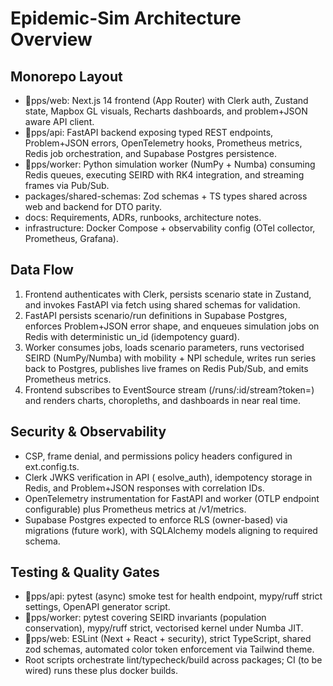 # Epidemic-Sim Architecture Overview

## Monorepo Layout
- pps/web: Next.js 14 frontend (App Router) with Clerk auth, Zustand state, Mapbox GL visuals, Recharts dashboards, and problem+JSON aware API client.
- pps/api: FastAPI backend exposing typed REST endpoints, Problem+JSON errors, OpenTelemetry hooks, Prometheus metrics, Redis job orchestration, and Supabase Postgres persistence.
- pps/worker: Python simulation worker (NumPy + Numba) consuming Redis queues, executing SEIRD with RK4 integration, and streaming frames via Pub/Sub.
- packages/shared-schemas: Zod schemas + TS types shared across web and backend for DTO parity.
- docs: Requirements, ADRs, runbooks, architecture notes.
- infrastructure: Docker Compose + observability config (OTel collector, Prometheus, Grafana).

## Data Flow
1. Frontend authenticates with Clerk, persists scenario state in Zustand, and invokes FastAPI via fetch using shared schemas for validation.
2. FastAPI persists scenario/run definitions in Supabase Postgres, enforces Problem+JSON error shape, and enqueues simulation jobs on Redis with deterministic un_id (idempotency guard).
3. Worker consumes jobs, loads scenario parameters, runs vectorised SEIRD (NumPy/Numba) with mobility + NPI schedule, writes run series back to Postgres, publishes live frames on Redis Pub/Sub, and emits Prometheus metrics.
4. Frontend subscribes to EventSource stream (/runs/:id/stream?token=) and renders charts, choropleths, and dashboards in near real time.

## Security & Observability
- CSP, frame denial, and permissions policy headers configured in 
ext.config.ts.
- Clerk JWKS verification in API (esolve_auth), idempotency storage in Redis, and Problem+JSON responses with correlation IDs.
- OpenTelemetry instrumentation for FastAPI and worker (OTLP endpoint configurable) plus Prometheus metrics at /v1/metrics.
- Supabase Postgres expected to enforce RLS (owner-based) via migrations (future work), with SQLAlchemy models aligning to required schema.

## Testing & Quality Gates
- pps/api: pytest (async) smoke test for health endpoint, mypy/ruff strict settings, OpenAPI generator script.
- pps/worker: pytest covering SEIRD invariants (population conservation), mypy/ruff strict, vectorised kernel under Numba JIT.
- pps/web: ESLint (Next + React + security), strict TypeScript, shared zod schemas, automated color token enforcement via Tailwind theme.
- Root scripts orchestrate lint/typecheck/build across packages; CI (to be wired) runs these plus docker builds.
